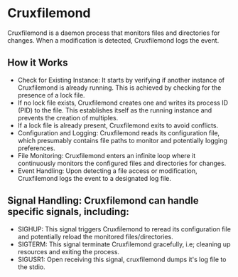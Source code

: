 # Cruxfilemond

Cruxfilemond is a daemon process that monitors files and directories for changes. When a modification is detected, Cruxfilemond logs the event.

## How it Works

- Check for Existing Instance: It starts by verifying if another instance of Cruxfilemond is already running. This is achieved by checking for the presence of a lock file.
- If no lock file exists, Cruxfilemond creates one and writes its process ID (PID) to the file. This establishes itself as the running instance and prevents the creation of multiples.
- If a lock file is already present, Cruxfilemond exits to avoid conflicts.
- Configuration and Logging: Cruxfilemond reads its configuration file, which presumably contains file paths to monitor and potentially logging preferences.
- File Monitoring: Cruxfilemond enters an infinite loop where it continuously monitors the configured files and directories for changes.
- Event Handling: Upon detecting a file access or modification, Cruxfilemond logs the event to a designated log file.

## Signal Handling: Cruxfilemond can handle specific signals, including:

- SIGHUP: This signal triggers Cruxfilemond to reread its configuration file and potentially reload the monitored files/directories.
- SIGTERM: This signal terminate Cruxfilemond gracefully, i.e; cleaning up resources and exiting the process.
- SIGUSR1: Open receiving this signal, cruxfilemond dumps it's log file to the stdio.
